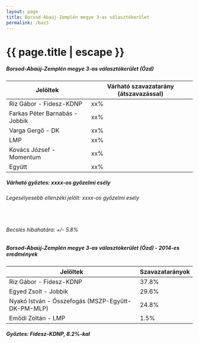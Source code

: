 ```yaml
---
layout: page
title: Borsod-Abaúj-Zemplén megye 3-as választókerület
permalink: /baz3
---
```


<h1 class="page-title">{{ page.title | escape }}</h1>

<div class="section">
    <div class="row">
          <div class="col s12">
		  <h5>Borsod-Abaúj-Zemplén megye 3-as választókerület (Ózd)</h5>
            <table class="responsive-table">
              <thead>
                <tr>
                    <th>Jelöltek</th>
                    <th>Várható szavazatarány (átszavazással)</th>
                </tr>
              </thead>
              <tbody>
             <tr>
                  <td>Riz Gábor - Fidesz-KDNP</td>
				  <td id="id_fidesz">xx%</td>
			</tr>
			<tr><td>Farkas Péter Barnabás - Jobbik</td><td id="id_jobbik">xx%</td></tr>
<tr>
                  <td>Varga Gergő - DK</td>
				  <td id="id_baloldal">xx%</td>
			</tr>
			<tr>
                  <td>LMP</td>
				  <td id="id_lmp">xx%</td>
			</tr>
			<tr>
				  <td>Kovács József - Momentum</td>
				  <td id="id_momentum">xx%</td>
			</tr>
<tr>
<td>Együtt</td>
<td id="id_egyutt">xx%</td>
</tr>                
              </tbody>
            </table>
			<h5>Várható győztes: <span id="gyoztes">xx</span><span id="esely">xx</span><span>-os győzelmi esély</span></h5>
			<h6>Legesélyesebb ellenzéki jelölt: <span id="masodik">xx</span><span id="esely2">xx</span><span>-os győzelmi esély</span></h6>
			<br/>
			<h6>Becslés hibahatára: +/- 5.8%</h6>
          </div>
    </div>
</div>

<div class="section">
    <div class="row">
          <div class="col s12">
		  <h5>Borsod-Abaúj-Zemplén megye 3-as választókerület (Ózd) - 2014-es eredmények</h5>
            <table class="responsive-table">
              <thead>
                <tr>
                    <th>Jelöltek</th>
                    <th>Szavazatarányok</th>
                </tr>
              </thead>
              <tbody>
			  <tr>
                  <td>Riz Gábor - Fidesz-KDNP</td>
				  <td>37.8%</td>
			  </tr>
			  <tr>
			      <td>Egyed Zsolt - Jobbik</td>
				  <td>29.6%</td>
			</tr>
			  <tr>
				  <td>Nyakó István - Összefogás (MSZP-Együtt-DK-PM-MLP)</td>
				  <td>24.8%</td>
			</tr>
			<tr>
				  <td>Emődi Zoltán - LMP</td>
				  <td>1.5%</td>
			</tr>                
              </tbody>
            </table>
			<h5>Győztes: Fidesz-KDNP, 8.2%-kal</h5>
          </div>
    </div>
</div>
